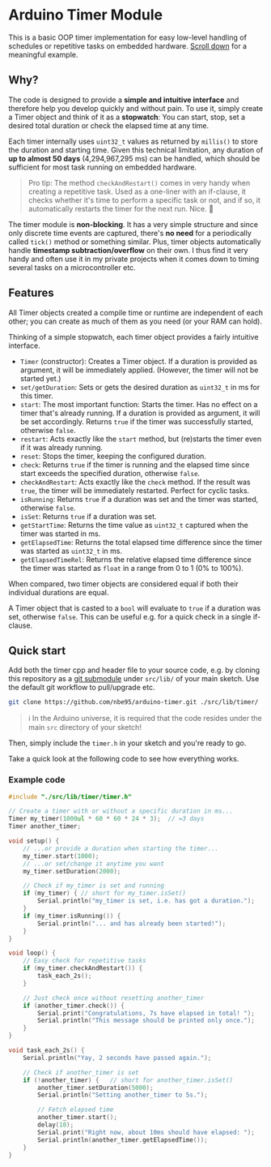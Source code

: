 # Arduino Timer Module

This is a basic OOP timer implementation for easy low-level handling of
schedules or repetitive tasks on embedded hardware. [Scroll down](#example-code)
for a meaningful example.

## Why?

The code is designed to provide a **simple and intuitive interface** and
therefore help you develop quickly and without pain. To use it, simply create a
Timer object and think of it as a **stopwatch**: You can start, stop, set a
desired total duration or check the elapsed time at any time.

Each timer internally uses `uint32_t` values as returned by `millis()` to store
the duration and starting time. Given this technical limitation, any duration of
**up to almost 50 days** (4,294,967,295 ms) can be handled, which should be
sufficient for most task running on embedded hardware.

> Pro tip: The method `checkAndRestart()` comes in very handy when creating a
repetitive task. Used as a one-liner with an if-clause, it checks whether it's
time to perform a specific task or not, and if so, it automatically restarts the
timer for the next run. Nice. :tada:

The timer module is **non-blocking**. It has a very simple structure and since
only discrete time events are captured, there's **no need** for a periodically
called `tick()` method or something similar. Plus, timer objects automatically
handle **timestamp subtraction/overflow** on their own. I thus find it very
handy and often use it in my private projects when it comes down to timing
several tasks on a microcontroller etc.

## Features

All Timer objects created a compile time or runtime are independent of each
other; you can create as much of them as you need (or your RAM can hold).

Thinking of a simple stopwatch, each timer object provides a fairly intuitive
interface.

- `Timer` (constructor): Creates a Timer object. If a duration is provided as
  argument, it will be immediately applied. (However, the timer will not be
  started yet.)
- `set/getDuration`: Sets or gets the desired duration as `uint32_t` in ms for
  this timer.
- `start`: The most important function: Starts the timer. Has no effect on a
  timer that's already running. If a duration is provided as argument, it will
  be set accordingly. Returns `true` if the timer was successfully started,
  otherwise `false`.
- `restart`: Acts exactly like the `start` method, but (re)starts the timer even
  if it was already running.
- `reset`: Stops the timer, keeping the configured duration.
- `check`: Returns `true` if the timer is running and the elapsed time since
  start exceeds the specified duration, otherwise `false`.
- `checkAndRestart`: Acts exactly like the `check` method. If the result was
  `true`, the timer will be immediately restarted. Perfect for cyclic tasks.
- `isRunning`: Returns `true` if a duration was set and the timer was started,
  otherwise `false`.
- `isSet`: Returns `true` if a duration was set.
- `getStartTime`: Returns the time value as `uint32_t` captured when the timer
  was started in ms.
- `getElapsedTime`: Returns the total elapsed time difference since the timer
  was started as `uint32_t` in ms.
- `getElapsedTimeRel`: Returns the relative elapsed time difference since the
  timer was started as `float` in a range from 0 to 1 (0% to 100%).

When compared, two timer objects are considered equal if both their individual
durations are equal.

A Timer object that is casted to a `bool` will evaluate to `true` if a duration
was set, otherwise `false`. This can be useful e.g. for a quick check in a
single if-clause.

## Quick start

Add both the timer cpp and header file to your source code, e.g. by cloning this
repository as a [git
submodule](https://git-scm.com/book/en/v2/Git-Tools-Submodules) under
`src/lib/` of your main sketch. Use the default git workflow to pull/upgrade
etc.

```sh
git clone https://github.com/nbe95/arduino-timer.git ./src/lib/timer/

```

> :information_source: In the Arduino universe, it is required that the code
resides under the main `src` directory of your sketch!

Then, simply include the `timer.h` in your sketch and you're ready to go.

Take a quick look at the following code to see how everything works.

### Example code

```cpp
#include "./src/lib/timer/timer.h"

// Create a timer with or without a specific duration in ms...
Timer my_timer(1000ul * 60 * 60 * 24 * 3);  // =3 days
Timer another_timer;

void setup() {
    // ...or provide a duration when starting the timer...
    my_timer.start(1000);
    // ...or set/change it anytime you want
    my_timer.setDuration(2000);

    // Check if my_timer is set and running
    if (my_timer) { // short for my_timer.isSet()
        Serial.println("my_timer is set, i.e. has got a duration.");
    }
    if (my_timer.isRunning()) {
        Serial.println("... and has already been started!");
    }
}

void loop() {
    // Easy check for repetitive tasks
    if (my_timer.checkAndRestart()) {
        task_each_2s();
    }

    // Just check once without resetting another_timer
    if (another_timer.check()) {
        Serial.print("Congratulations, 7s have elapsed in total! ");
        Serial.println("This message should be printed only once.");
    }
}

void task_each_2s() {
    Serial.println("Yay, 2 seconds have passed again.");

    // Check if another_timer is set
    if (!another_timer) {   // short for another_timer.isSet()
        another_timer.setDuration(5000);
        Serial.println("Setting another_timer to 5s.");

        // Fetch elapsed time
        another_timer.start();
        delay(10);
        Serial.print("Right now, about 10ms should have elapsed: ");
        Serial.println(another_timer.getElapsedTime());
    }
}
```
